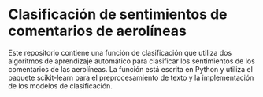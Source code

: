 # Clasificación de sentimientos de comentarios de aerolíneas

Este repositorio contiene una función de clasificación que utiliza dos algoritmos de aprendizaje automático para clasificar los sentimientos de los comentarios de las aerolíneas. La función está escrita en Python y utiliza el paquete scikit-learn para el preprocesamiento de texto y la implementación de los modelos de clasificación.
